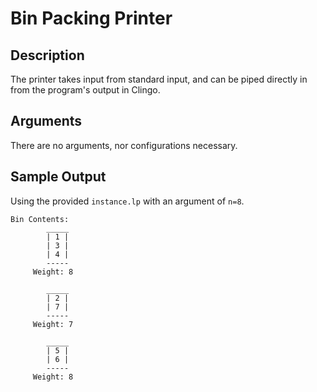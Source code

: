 # Bin Packing Printer

## Description
The printer takes input from standard input, and can be piped directly in from the program's output in Clingo.

## Arguments
There are no arguments, nor configurations necessary.

## Sample Output
Using the provided `instance.lp` with an argument of `n=8`.

```
Bin Contents:
        _____
        | 1 |
        | 3 |
        | 4 |
        -----
     Weight: 8

        _____
        | 2 |
        | 7 |
        -----
     Weight: 7

        _____
        | 5 |
        | 6 |
        -----
     Weight: 8
```
